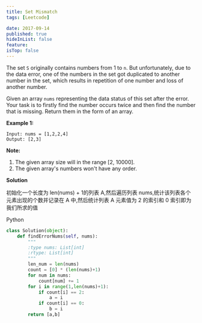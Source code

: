 ```yaml
---
title: Set Mismatch
tags: [Leetcode]

date: 2017-09-14
published: true
hideInList: false
feature: 
isTop: false
---
```








The set <code>S</code> originally contains numbers from 1 to <code>n</code>. But unfortunately, due to the data error, one of the numbers in the set got duplicated to another number in the set, which results in repetition of one number and loss of another number.

Given an array <code>nums</code> representing the data status of this set after the error. Your task is to firstly find the number occurs twice and then find the number that is missing. Return them in the form of an array.

**Example 1:**

```shell
Input: nums = [1,2,2,4]
Output: [2,3]
```

**Note:**
1. The given array size will in the range [2, 10000].
2. The given array's numbers won't have any order.

**Solution**

初始化一个长度为 len(nums) + 1的列表 A,然后遍历列表 nums,统计该列表各个元素出现的个数并记录在 A 中,然后统计列表 A 元素值为 2 的索引和 0 索引即为我们所求的值

Python

```python
class Solution(object):
    def findErrorNums(self, nums):
        """
        :type nums: List[int]
        :rtype: List[int]
        """
        len_num = len(nums)
        count = [0] * (len(nums)+1)
        for num in nums:
            count[num] += 1
        for i in range(1,len(nums)+1):
            if count[i] == 2:
                a = i
            if count[i] == 0:
                b = i
        return [a,b]
```